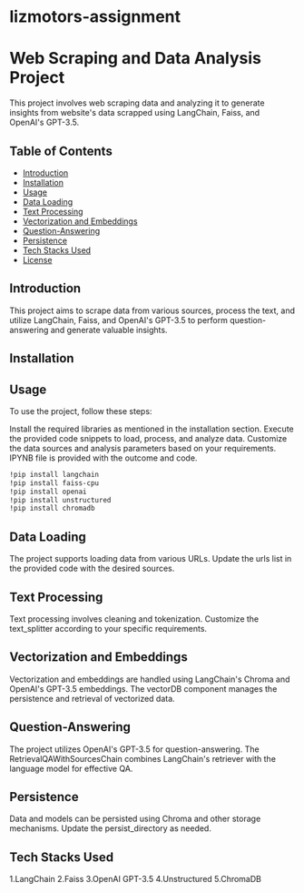 # lizmotors-assignment
# Web Scraping and Data Analysis Project

This project involves web scraping data and analyzing it to generate insights from website's data scrapped using LangChain, Faiss, and OpenAI's GPT-3.5.

## Table of Contents

- [Introduction](#introduction)
- [Installation](#installation)
- [Usage](#usage)
- [Data Loading](#data-loading)
- [Text Processing](#text-processing)
- [Vectorization and Embeddings](#vectorization-and-embeddings)
- [Question-Answering](#question-answering)
- [Persistence](#persistence)
- [Tech Stacks Used](#tech-stacks-used)
- [License](#license)

## Introduction

This project aims to scrape data from various sources, process the text, and utilize LangChain, Faiss, and OpenAI's GPT-3.5 to perform question-answering and generate valuable insights.

## Installation

## Usage
To use the project, follow these steps:

Install the required libraries as mentioned in the installation section.
Execute the provided code snippets to load, process, and analyze data.
Customize the data sources and analysis parameters based on your requirements. IPYNB file is provided with the outcome and code.

```bash
!pip install langchain
!pip install faiss-cpu
!pip install openai
!pip install unstructured
!pip install chromadb
```
## Data Loading
The project supports loading data from various URLs. Update the urls list in the provided code with the desired sources.

## Text Processing
Text processing involves cleaning and tokenization. Customize the text_splitter according to your specific requirements.

## Vectorization and Embeddings
Vectorization and embeddings are handled using LangChain's Chroma and OpenAI's GPT-3.5 embeddings. The vectorDB component manages the persistence and retrieval of vectorized data.

## Question-Answering
The project utilizes OpenAI's GPT-3.5 for question-answering. The RetrievalQAWithSourcesChain combines LangChain's retriever with the language model for effective QA.

## Persistence
Data and models can be persisted using Chroma and other storage mechanisms. Update the persist_directory as needed.

## Tech Stacks Used
1.LangChain
2.Faiss
3.OpenAI GPT-3.5
4.Unstructured
5.ChromaDB

